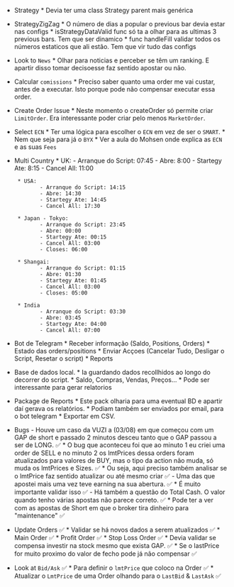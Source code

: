 - Strategy
       * Devia ter uma class Strategy parent mais genérica

- StrategyZigZag
       * O número de dias a popular o previous bar devia estar nas configs
       * isStrategyDataValid func só ta a olhar para as ultimas 3 previous bars. Tem que ser dinamico
       * func handleFill validar todos os números estaticos que ali estão. Tem que vir tudo das configs


- Look to `News`
       * Olhar para noticias e perceber se têm um ranking. E apartir disso tomar decisoesse faz sentido apostar ou não.

- Calcular `comissions`
       * Preciso saber quanto uma order me vai custar, antes de a executar. Isto porque pode não compensar executar essa order.

- Create Order Issue
       * Neste momento o createOrder só permite criar `LimitOrder`. Era interessante poder criar pelo menos `MarketOrder`.

- Select `ECN` 
       * Ter uma lógica para escolher o `ECN` em vez de ser o `SMART`. 
       * Nem que seja para já o `BYX`
       * Ver a aula do Mohsen onde explica as `ECN` e as suas `Fees`

- Multi Country
       * UK:
              - Arranque do Script: 07:45
              - Abre: 8:00
              - Startegy Ate: 8:15
              - Cancel All: 11:00

       * USA:
              - Arranque do Script: 14:15
              - Abre: 14:30
              - Startegy Ate: 14:45
              - Cancel All: 17:30

       * Japan - Tokyo:
              - Arranque do Script: 23:45
              - Abre: 00:00
              - Startegy Ate: 00:15
              - Cancel All: 03:00
              - Closes: 06:00

       * Shangai:
              - Arranque do Script: 01:15
              - Abre: 01:30
              - Startegy Ate: 01:45
              - Cancel All: 03:00
              - Closes: 05:00

       * India
              - Arranque do Script: 03:30
              - Abre: 03:45
              - Startegy Ate: 04:00
              - Cancel All: 07:00

- Bot de Telegram
       * Receber informação (Saldo, Positions, Orders)
              * Estado das orders/positions
       * Enviar Acçoes (Cancelar Tudo, Desligar o Script, Resetar o script)
       * Reports

- Base de dados local.
       * Ia guardando dados recollhidos ao longo do decorrer do script.
       * Saldo, Compras, Vendas, Preços...
       * Pode ser interessante para gerar relatorios

- Package de Reports
       * Este pack olharia para uma eventual BD e apartir daí gerava os relatórios.
       * Podiam também ser enviados por email, para o bot telegram
       * Exportar em CSV.

- Bugs
       - Houve um caso da VUZI a (03/08) em que começou com um GAP de short e passado 2 minutos desceu tanto que o GAP passou a ser de LONG. ✅
              * O bug que aconteceu foi que ao minuto 1 eu criei uma order de SELL e no minuto 2 os lmtPrices dessa orders foram atualizados para  valores de BUY, mas o tipo da action não muda, só muda os lmtPrices e Sizes. ✅
              * Ou seja, aqui preciso também analisar se o lmtPrice faz sentido atualizar ou até mesmo criar ✅
       - Uma das que apostei mais uma vez teve earning na sua abertura. ✅
              * É muito importante validar isso ✅
       - Há também a questão do Total Cash. O valor quando tenho várias apostas não parece correto. ✅
              * Pode ter a ver com as apostas de Short em que o broker tira dinheiro para "maintenance" ✅

- Update Orders ✅
       * Validar se há novos dados a serem atualizados ✅
              * Main Order ✅
              * Profit Order ✅
              * Stop Loss Order ✅
       * Devia validar se compensa investir na stock mesmo que exista GAP. ✅
              * Se o lastPrice for muito proximo do valor de fecho pode já não compensar ✅

- Look at `Bid/Ask` ✅
       * Para definir o `lmtPrice` que coloco na Order ✅
       * Atualizar o `LmtPrice` de uma Order olhando para o `LastBid` & `LastAsk` ✅